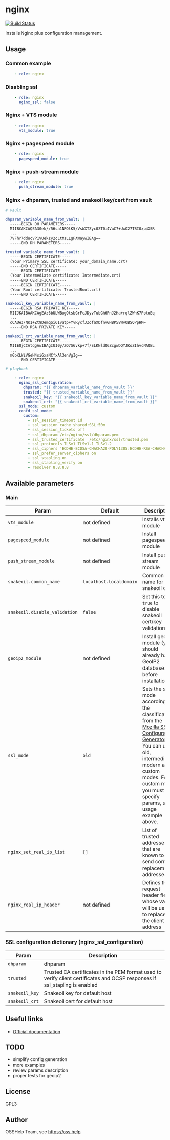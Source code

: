 # nginx

[![Build Status](https://drone.osshelp.ru/api/badges/ansible/nginx/status.svg)](https://drone.osshelp.ru/ansible/nginx)

Installs Nginx plus configuration management.

## Usage

### Common example

```yaml
    - role: nginx
```

### Disabling ssl

```yaml
    - role: nginx
      nginx_ssl: false
```

### Nginx + VTS module

```yaml
    - role: nginx
      vts_module: true
```

### Nginx + pagespeed module

```yaml
    - role: nginx
      pagespeed_module: true
```

### Nginx + push-stream module

```yaml
    - role: nginx
      push_stream_module: true
```

### Nginx + dhparam, trusted and snakeoil key/cert from vault

```yaml
# vault

dhparam_variable_name_from_vault: |
  -----BEGIN DH PARAMETERS-----
  MIIBCAKCAQEA30ek//56sa1NPOlK5/VsWXTZyc0ZT0i4VuC7+UxO27TBI0xp4XSR
  ...
  7VFhr7dducVP1VUekzy2cLtMsLLgPAWaywIBAg==
  -----END DH PARAMETERS-----

trusted_variable_name_from_vault: |
  -----BEGIN CERTIFICATE-----
  (Your Primary SSL certificate: your_domain_name.crt)
  -----END CERTIFICATE-----
  -----BEGIN CERTIFICATE-----
  (Your Intermediate certificate: Intermediate.crt)
  -----END CERTIFICATE-----
  -----BEGIN CERTIFICATE-----
  (Your Root certificate: TrustedRoot.crt)
  -----END CERTIFICATE-----

snakeoil_key_variable_name_from_vault: |
  -----BEGIN RSA PRIVATE KEY-----
  MIIJKAIBAAKCAgEAz6bULWBxgOtsbGrFcJDyvTubGh6PnJ2Ha+rqlZWnK7PotoEq
  ...
  cCAUe3/NK1+Zt9DemqSi6Ivatp+YvRycfJZofaXDfnvGHBP58WvOBSQPpHM=
  -----END RSA PRIVATE KEY-----

snakeoil_crt_variable_name_from_vault: |
  -----BEGIN CERTIFICATE-----
  MIIE8jCCAtqgAwIBAgIUI0y/ZO7S6vkp+7f/SLKNldQ6ZcgwDQYJKoZIhvcNAQEL
  ...
  mGbKLWiVGeH4si6xaNCfxAl3enVgIg==
  -----END CERTIFICATE-----

# playbook

    - role: nginx
      nginx_ssl_configuration:
        dhparam: "{{ dhparam_variable_name_from_vault }}"
        trusted: "{{ trusted_variable_name_from_vault }}"
        snakeoil_key: "{{ snakeoil_key_variable_name_from_vault }}"
        snakeoil_crt: "{{ snakeoil_crt_variable_name_from_vault }}"
      ssl_mode: custom
      confd_ssl_mode:
        custom:
          - ssl_session_timeout 1d
          - ssl_session_cache shared:SSL:50m
          - ssl_session_tickets off
          - ssl_dhparam /etc/nginx/ssl/dhparam.pem
          - ssl_trusted_certificate  /etc/nginx/ssl/trusted.pem
          - ssl_protocols TLSv1 TLSv1.1 TLSv1.2
          - ssl_ciphers 'ECDHE-ECDSA-CHACHA20-POLY1305:ECDHE-RSA-CHACHA20-POLY1305:ECDHE-ECDSA-AES128-GCM-SHA256:ECDHE-RSA-AES128-GCM-SHA256:ECDHE-ECDSA-AES256-GCM-SHA384:ECDHE-RSA-AES256-GCM-SHA384:DHE-RSA-AES128-GCM-SHA256:DHE-RSA-AES256-GCM-SHA384:ECDHE-ECDSA-AES128-SHA256:ECDHE-RSA-AES128-SHA256:ECDHE-ECDSA-AES128-SHA:ECDHE-RSA-AES256-SHA384:ECDHE-RSA-AES128-SHA:ECDHE-ECDSA-AES256-SHA384:ECDHE-ECDSA-AES256-SHA:ECDHE-RSA-AES256-SHA:DHE-RSA-AES128-SHA256:DHE-RSA-AES128-SHA:DHE-RSA-AES256-SHA256:DHE-RSA-AES256-SHA:ECDHE-ECDSA-DES-CBC3-SHA:ECDHE-RSA-DES-CBC3-SHA:EDH-RSA-DES-CBC3-SHA:AES128-GCM-SHA256:AES256-GCM-SHA384:AES128-SHA256:AES256-SHA256:AES128-SHA:AES256-SHA:DES-CBC3-SHA:!DSS'  # noqa 204
          - ssl_prefer_server_ciphers on
          - ssl_stapling on
          - ssl_stapling_verify on
          - resolver 8.8.8.8
```

## Available parameters

### Main

| Param | Default | Description |
| -------- | -------- | -------- |
| `vts_module` | not defined | Installs vts module |
| `pagespeed_module` | not defined | Install pagespeed module |
| `push_stream_module` | not defined | Install push-stream module |
| `snakeoil.common_name` | `localhost.localdomain` | Common name for snakeoil cert. |
| `snakeoil.disable_validation` | `false` | Set this to `true` to disable snakeoil cert/key validation. |
| `geoip2_module` | not defined | Install geoip2 module (you should already have GeoIP2 databases before installation) |
| `ssl_mode` | `old` | Sets the ssl mode according to the classification from the [Mozilla SSL Configuration Generator](https://ssl-config.mozilla.org/). You can use old, intermediate, modern and custom modes. For custom mode you must specify params, see usage example above. |
| `nginx_set_real_ip_list` | `[]` | List of trusted addresses that are known to send correct replacement addresses |
| `nginx_real_ip_header` | not defined | Defines the request header field whose value will be used to replace the client address |

### SSL configuration dictionary (nginx_ssl_configuration)

| Param | Description |
| -------- | -------- |
| `dhparam` | dhparam |
| `trusted` | Trusted CA certificates in the PEM format used to verify client certificates and OCSP responses if ssl_stapling is enabled |
| `snakeoil_key` | Snakeoil key for default host |
| `snakeoil_crt` | Snakeoil cert for default host |

## Useful links

- [Official documentation](https://nginx.org/en/docs/)

## TODO

- simplify config generation
- more examples
- review params description
- proper tests for geoip2

## License

GPL3

## Author

OSSHelp Team, see <https://oss.help>
